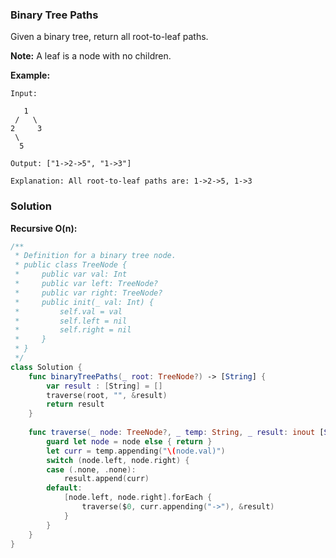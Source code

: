 
### Binary Tree Paths

Given a binary tree, return all root-to-leaf paths.

__Note:__ A leaf is a node with no children.

__Example:__
```
Input:

   1
 /   \
2     3
 \
  5

Output: ["1->2->5", "1->3"]

Explanation: All root-to-leaf paths are: 1->2->5, 1->3
```

### Solution
__Recursive O(n):__
```Swift
/**
 * Definition for a binary tree node.
 * public class TreeNode {
 *     public var val: Int
 *     public var left: TreeNode?
 *     public var right: TreeNode?
 *     public init(_ val: Int) {
 *         self.val = val
 *         self.left = nil
 *         self.right = nil
 *     }
 * }
 */
class Solution {
    func binaryTreePaths(_ root: TreeNode?) -> [String] {
        var result : [String] = []
        traverse(root, "", &result)
        return result
    }
    
    func traverse(_ node: TreeNode?, _ temp: String, _ result: inout [String]) {
        guard let node = node else { return }
        let curr = temp.appending("\(node.val)")
        switch (node.left, node.right) {
        case (.none, .none):
            result.append(curr)
        default:
            [node.left, node.right].forEach {
                traverse($0, curr.appending("->"), &result)
            }
        }
    }
}
```